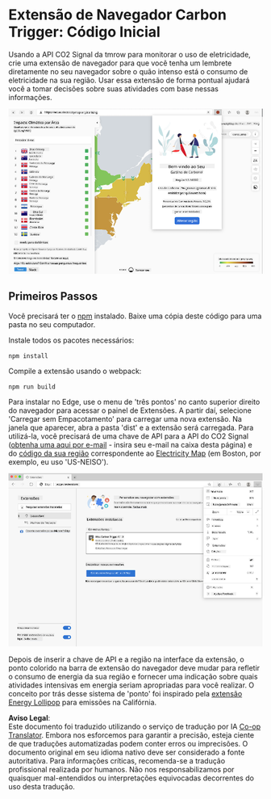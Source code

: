 <!--
CO_OP_TRANSLATOR_METADATA:
{
  "original_hash": "26fd39046d264ba185dcb086d3a8cf3e",
  "translation_date": "2025-08-25T23:35:52+00:00",
  "source_file": "5-browser-extension/start/README.md",
  "language_code": "br"
}
-->
# Extensão de Navegador Carbon Trigger: Código Inicial

Usando a API CO2 Signal da tmrow para monitorar o uso de eletricidade, crie uma extensão de navegador para que você tenha um lembrete diretamente no seu navegador sobre o quão intenso está o consumo de eletricidade na sua região. Usar essa extensão de forma pontual ajudará você a tomar decisões sobre suas atividades com base nessas informações.

![captura de tela da extensão](../../../../translated_images/extension-screenshot.0e7f5bfa110e92e3875e1bc9405edd45a3d2e02963e48900adb91926a62a5807.br.png)

## Primeiros Passos

Você precisará ter o [npm](https://npmjs.com) instalado. Baixe uma cópia deste código para uma pasta no seu computador.

Instale todos os pacotes necessários:

```
npm install
```

Compile a extensão usando o webpack:

```
npm run build
```

Para instalar no Edge, use o menu de 'três pontos' no canto superior direito do navegador para acessar o painel de Extensões. A partir daí, selecione 'Carregar sem Empacotamento' para carregar uma nova extensão. Na janela que aparecer, abra a pasta 'dist' e a extensão será carregada. Para utilizá-la, você precisará de uma chave de API para a API do CO2 Signal ([obtenha uma aqui por e-mail](https://www.co2signal.com/) - insira seu e-mail na caixa desta página) e do [código da sua região](http://api.electricitymap.org/v3/zones) correspondente ao [Electricity Map](https://www.electricitymap.org/map) (em Boston, por exemplo, eu uso 'US-NEISO').

![instalando](../../../../translated_images/install-on-edge.78634f02842c48283726c531998679a6f03a45556b2ee99d8ff231fe41446324.br.png)

Depois de inserir a chave de API e a região na interface da extensão, o ponto colorido na barra de extensão do navegador deve mudar para refletir o consumo de energia da sua região e fornecer uma indicação sobre quais atividades intensivas em energia seriam apropriadas para você realizar. O conceito por trás desse sistema de 'ponto' foi inspirado pela [extensão Energy Lollipop](https://energylollipop.com/) para emissões na Califórnia.

**Aviso Legal**:  
Este documento foi traduzido utilizando o serviço de tradução por IA [Co-op Translator](https://github.com/Azure/co-op-translator). Embora nos esforcemos para garantir a precisão, esteja ciente de que traduções automatizadas podem conter erros ou imprecisões. O documento original em seu idioma nativo deve ser considerado a fonte autoritativa. Para informações críticas, recomenda-se a tradução profissional realizada por humanos. Não nos responsabilizamos por quaisquer mal-entendidos ou interpretações equivocadas decorrentes do uso desta tradução.